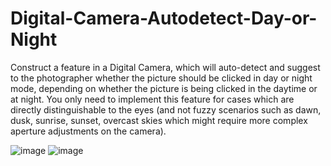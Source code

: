# Digital-Camera-Autodetect-Day-or-Night

Construct a feature in a Digital Camera, which will auto-detect and suggest to the photographer whether the picture should be clicked in day or night mode, depending on whether the picture is being clicked in the daytime or at night. You only need to implement this feature for cases which are directly distinguishable to the eyes (and not fuzzy scenarios such as dawn, dusk, sunrise, sunset, overcast skies which might require more complex aperture adjustments on the camera).

![image](https://user-images.githubusercontent.com/73738414/139384125-f6d85075-542d-4795-aa49-36e05880f5bf.png)
![image](https://user-images.githubusercontent.com/73738414/139384160-87510f7c-7d6d-4b50-987e-3800e6335c6f.png)


